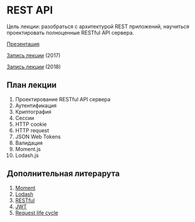 # REST API

Цель лекции: разобраться с архитектурой REST приложений, научиться проектировать
полноценные RESTful API сервера.

[Презентация](https://docs.google.com/a/paralect.com/presentation/d/1Cixjx5ecNKpvao0iN2ND3sBfNoWz7DWJKHT4Mws15dk/edit?usp=sharing)

[Запись лекции](https://vimeo.com/227037500/13dc2c5cab) (2017)

[Запись лекции](https://vimeo.com/254716444/1f89e7d9d9) (2018)

## План лекции

1. Проектирование RESTful API сервера
2. Аутентификация
3. Криптография
4. Сессии
5. HTTP cookie
6. HTTP request
7. JSON Web Tokens
8. Валидация
9. Moment.js
10. Lodash.js

## Дополнительная литерарута

1. [Moment](https://momentjs.com/)
2. [Lodash](https://lodash.com/docs/4.17.4)
3. [RESTful](https://martinfowler.com/articles/richardsonMaturityModel.html)
4. [JWT](https://jwt.io/)
5. [Request life cycle](https://github.com/alex/what-happens-when)
